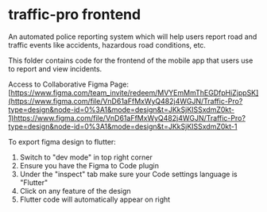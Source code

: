 # traffic-pro frontend
An automated police reporting system which will help users report road and traffic events like accidents, hazardous road conditions, etc.

This folder contains code for the frontend of the mobile app that users use to report and view incidents.

Access to Collaborative Figma Page:
[https://www.figma.com/team_invite/redeem/MVYEmMmThEGDfpHiZjppSK](https://www.figma.com/file/VnD61aFfMxWyQ482j4WGJN/Traffic-Pro?type=design&node-id=0%3A1&mode=design&t=JKkSjKISSxdmZ0kt-1)https://www.figma.com/file/VnD61aFfMxWyQ482j4WGJN/Traffic-Pro?type=design&node-id=0%3A1&mode=design&t=JKkSjKISSxdmZ0kt-1

To export figma design to flutter:
1) Switch to "dev mode" in top right corner
2) Ensure you have the Figma to Code plugin
3) Under the "inspect" tab make sure your Code settings language is "Flutter"
4) Click on any feature of the design
5) Flutter code will automatically appear on right
